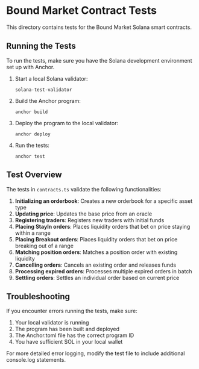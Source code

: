 # Bound Market Contract Tests

This directory contains tests for the Bound Market Solana smart contracts.

## Running the Tests

To run the tests, make sure you have the Solana development environment set up with Anchor.

1. Start a local Solana validator:
   ```
   solana-test-validator
   ```

2. Build the Anchor program:
   ```
   anchor build
   ```

3. Deploy the program to the local validator:
   ```
   anchor deploy
   ```

4. Run the tests:
   ```
   anchor test
   ```

## Test Overview

The tests in `contracts.ts` validate the following functionalities:

1. **Initializing an orderbook**: Creates a new orderbook for a specific asset type
2. **Updating price**: Updates the base price from an oracle
3. **Registering traders**: Registers new traders with initial funds
4. **Placing StayIn orders**: Places liquidity orders that bet on price staying within a range
5. **Placing Breakout orders**: Places liquidity orders that bet on price breaking out of a range
6. **Matching position orders**: Matches a position order with existing liquidity
7. **Cancelling orders**: Cancels an existing order and releases funds
8. **Processing expired orders**: Processes multiple expired orders in batch
9. **Settling orders**: Settles an individual order based on current price

## Troubleshooting

If you encounter errors running the tests, make sure:

1. Your local validator is running
2. The program has been built and deployed
3. The Anchor.toml file has the correct program ID
4. You have sufficient SOL in your local wallet

For more detailed error logging, modify the test file to include additional console.log statements. 